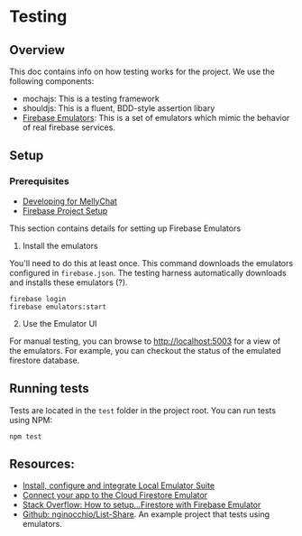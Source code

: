 # Testing

## Overview

This doc contains info on how testing works for the project. We use the following components:

- mochajs: This is a testing framework
- shouldjs: This is a fluent, BDD-style assertion libary
- [Firebase Emulators](https://firebase.google.com/docs/emulator-suite): This is a set
  of emulators which mimic the behavior of real firebase services.

## Setup

### Prerequisites

- [Developing for MellyChat](http://github.com/mellychat/README.md#hack-mellychat)
- [Firebase Project Setup](firebase.md)

This section contains details for setting up Firebase Emulators

1. Install the emulators

You'll need to do this at least once. This command downloads the emulators
configured in `firebase.json`. The testing harness automatically
downloads and installs these emulators (?).

```
firebase login
firebase emulators:start
```

2. Use the Emulator UI

For manual testing, you can browse to
[http://localhost:5003](http://localhost:5003) for a view of the emulators.
For example, you can checkout the status of the emulated firestore database.

## Running tests

Tests are located in the `test` folder in the project root. You can run tests
using NPM:

```
npm test
```

## Resources:

- [Install, configure and integrate Local Emulator Suite](https://firebase.google.com/docs/emulator-suite/install_and_configure)
- [Connect your app to the Cloud Firestore Emulator](https://firebase.google.com/docs/emulator-suite/connect_firestore)
- [Stack Overflow: How to setup...Firestore with Firebase Emulator](https://stackoverflow.com/a/56236349)
- [Github: nginocchio/List-Share](https://github.com/nginocchio/List-Share). An example project that tests using emulators.

